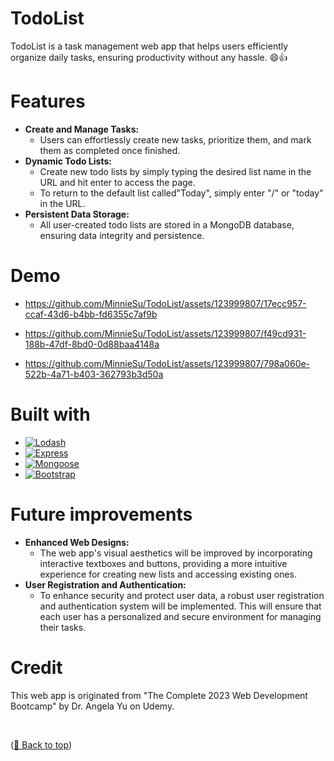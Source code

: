 <a name="readme-top"></a>
# TodoList
TodoList is a task management web app that helps users efficiently organize daily tasks, ensuring productivity without any hassle.	:smile::thumbsup:
<br/>

# Features
<ul>
  <li><strong>Create and Manage Tasks: </strong>
    <ul>
      <li>Users can effortlessly create new tasks, prioritize them, and mark them as completed once finished.</li>
    </ul>
  </li>
   <li><strong>Dynamic Todo Lists: </strong>
    <ul>
      <li>Create new todo lists by simply typing the desired list name in the URL and hit enter to access the page. </li>
      <li>To return to the default list called"Today",  simply enter "/" or "today" in the URL.</li>
    </ul>
  </li>
   <li><strong>Persistent Data Storage: </strong>
    <ul>
      <li>All user-created todo lists are stored in a MongoDB database, ensuring data integrity and persistence.</li>
    </ul>
  </li>
</ul>

# Demo
<ul>
  <li>

https://github.com/MinnieSu/TodoList/assets/123999807/17ecc957-ccaf-43d6-b4bb-fd6355c7af9b

 </li>
  <li>

https://github.com/MinnieSu/TodoList/assets/123999807/f49cd931-188b-47df-8bd0-0d88baa4148a

 </li>
  <li>

https://github.com/MinnieSu/TodoList/assets/123999807/798a060e-522b-4a71-b403-362793b3d50a

 </li>
</ul>

# Built with
* [![Lodash][Lodash.com]][Lodash-url]
* [![Express][Express.com]][Express-url]
* [![Mongoose][Mongoose.com]][Mongoose-url]
* [![Bootstrap][Bootstrap.com]][Bootstrap-url]
<!-- * [![Ejs][Ejs.com]][Ejs-url] -->

# Future improvements
<ul>
  <li><strong>Enhanced Web Designs: </strong>
    <ul>
      <li>The web app's visual aesthetics will be improved by incorporating interactive textboxes and buttons, providing a more intuitive experience for creating new lists and accessing existing ones. </li>
    </ul>
  </li>
    <li><strong>User Registration and Authentication:  </strong>
    <ul>
      <li>To enhance security and protect user data, a robust user registration and authentication system will be implemented. This will ensure that each user has a personalized and secure environment for managing their tasks. </li>
    </ul>
  </li>
</ul>

# Credit
<p>This web app is originated from "The Complete 2023 Web Development Bootcamp" by Dr. Angela Yu on Udemy. </p>
<br>
<p align="left">(<a href="#readme-top">🔼 Back to top</a>)</p>


<!-- MARKDOWN LINKS & IMAGES -->
[Express.com]: https://img.shields.io/badge/Express-259dff?style=for-the-badge&logo=express&logoColor=white
[Express-url]: https://expressjs.com
[Mongoose.com]: https://img.shields.io/badge/Mongoose-800?style=for-the-badge&logo=mongoose&logoColor=white
[Mongoose-url]: https://mongoosejs.com/
[Lodash.com]: https://img.shields.io/badge/Lodash-cde4ff?style=for-the-badge&logo=lodash&logoColor=white
[Lodash-url]: https://lodash.com/
[Bootstrap.com]: https://img.shields.io/badge/Bootstrap-563D7C?style=for-the-badge&logo=bootstrap&logoColor=white
[Bootstrap-url]: https://getbootstrap.com
[Ejs.com]: https://img.shields.io/badge/Ejs-b4ca65?style=for-the-badge&logo=Ejs&logoColor=white
[Ejs-url]: https://ejs.co/
